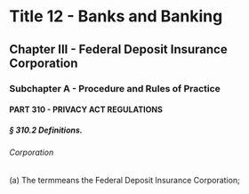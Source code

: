 
# Title 12 - Banks and Banking
## Chapter III - Federal Deposit Insurance Corporation
### Subchapter A - Procedure and Rules of Practice
#### PART 310 - PRIVACY ACT REGULATIONS
##### § 310.2 Definitions.
###### Corporation

(a) The termmeans the Federal Deposit Insurance Corporation;
